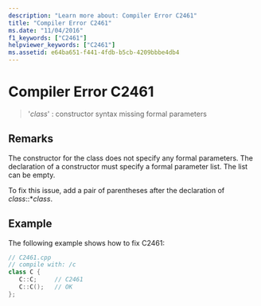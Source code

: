 ```yaml
---
description: "Learn more about: Compiler Error C2461"
title: "Compiler Error C2461"
ms.date: "11/04/2016"
f1_keywords: ["C2461"]
helpviewer_keywords: ["C2461"]
ms.assetid: e64ba651-f441-4fdb-b5cb-4209bbbe4db4
---
```

# Compiler Error C2461

> '*class*' : constructor syntax missing formal parameters

## Remarks

The constructor for the class does not specify any formal parameters. The declaration of a constructor must specify a formal parameter list. The list can be empty.

To fix this issue, add a pair of parentheses after the declaration of *class*::**class*.

## Example

The following example shows how to fix C2461:

```cpp
// C2461.cpp
// compile with: /c
class C {
   C::C;     // C2461
   C::C();   // OK
};
```
